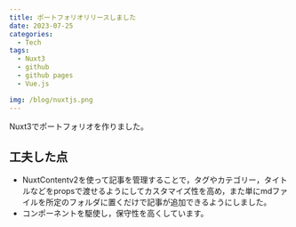 ```yaml
---
title: ポートフォリオリリースしました
date: 2023-07-25
categories:
  - Tech
tags:
  - Nuxt3
  - github
  - github pages
  - Vue.js

img: /blog/nuxtjs.png
---
```


Nuxt3でポートフォリオを作りました。

## 工夫した点

- NuxtContentv2を使って記事を管理することで，タグやカテゴリー，タイトルなどをpropsで渡せるようにしてカスタマイズ性を高め，また単にmdファイルを所定のフォルダに置くだけで記事が追加できるようにしました。
- コンポーネントを駆使し，保守性を高くしています。